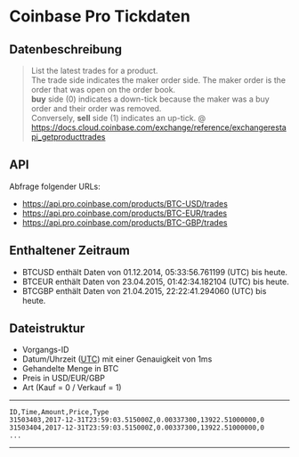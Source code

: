 # Coinbase Pro Tickdaten

## Datenbeschreibung

> List the latest trades for a product.  
> The trade side indicates the maker order side. The maker order is the order that was open on the order book.  
> **buy** side (0) indicates a down-tick because the maker was a buy order and their order was removed.  
> Conversely, **sell** side (1) indicates an up-tick.
>@ https://docs.cloud.coinbase.com/exchange/reference/exchangerestapi_getproducttrades

## API

Abfrage folgender URLs:
- https://api.pro.coinbase.com/products/BTC-USD/trades
- https://api.pro.coinbase.com/products/BTC-EUR/trades
- https://api.pro.coinbase.com/products/BTC-GBP/trades

## Enthaltener Zeitraum

- BTCUSD enthält Daten von 01.12.2014, 05:33:56.761199 (UTC) bis heute.
- BTCEUR enthält Daten von 23.04.2015, 01:42:34.182104 (UTC) bis heute.
- BTCGBP enthält Daten von 21.04.2015, 22:22:41.294060 (UTC) bis heute.

## Dateistruktur
- Vorgangs-ID
- Datum/Uhrzeit ([UTC](https://de.wikipedia.org/wiki/Koordinierte_Weltzeit)) mit einer Genauigkeit von 1ms
- Gehandelte Menge in BTC
- Preis in USD/EUR/GBP
- Art (Kauf = 0 / Verkauf = 1)

---
    ID,Time,Amount,Price,Type
    31503403,2017-12-31T23:59:03.515000Z,0.00337300,13922.51000000,0
    31503404,2017-12-31T23:59:03.515000Z,0.00337300,13922.51000000,0
    ...
---
